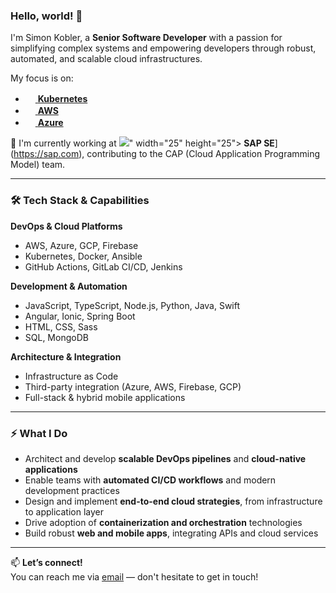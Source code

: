 ### Hello, world! 👋

I'm Simon Kobler, a **Senior Software Developer** with a passion for simplifying complex systems and empowering developers through robust, automated, and scalable cloud infrastructures.

My focus is on:
- [<img src="https://upload.wikimedia.org/wikipedia/commons/thumb/3/39/Kubernetes_logo_without_workmark.svg/1234px-Kubernetes_logo_without_workmark.svg.png" width="16" height="16"> **Kubernetes**](https://kubernetes.io/)
- [<img src="https://upload.wikimedia.org/wikipedia/commons/thumb/9/93/Amazon_Web_Services_Logo.svg/150px-Amazon_Web_Services_Logo.svg.png" width="16" height="16"> **AWS**](https://aws.amazon.com)
- [<img src="https://upload.wikimedia.org/wikipedia/commons/thumb/f/fa/Microsoft_Azure.svg/150px-Microsoft_Azure.svg.png" width="16" height="16"> **Azure**](https://azure.com)

🌱 I'm currently working at [<img src="[https://cdn.cookielaw.org/logos/4299597f-b79a-4366-b0af-8602ffca3653/70f24e49-ddb0-4577-ba64-98295e8f6004/0c18e79b-d3ae-4fb3-ac2a-ed6aa3ca6efe/gore_logo_color_positive_rgb.png"/>](https://www.sap.com/dam/application/shared/logos/sap_logo_rgb_onwhite_0300_0300.png)" width="25" height="25"> **SAP SE**](https://sap.com), contributing to the CAP (Cloud Application Programming Model) team.

---

### 🛠️ Tech Stack & Capabilities

**DevOps & Cloud Platforms**
- AWS, Azure, GCP, Firebase
- Kubernetes, Docker, Ansible
- GitHub Actions, GitLab CI/CD, Jenkins

**Development & Automation**
- JavaScript, TypeScript, Node.js, Python, Java, Swift
- Angular, Ionic, Spring Boot
- HTML, CSS, Sass
- SQL, MongoDB

**Architecture & Integration**
- Infrastructure as Code
- Third-party integration (Azure, AWS, Firebase, GCP)
- Full-stack & hybrid mobile applications

---

### ⚡ What I Do

- Architect and develop **scalable DevOps pipelines** and **cloud-native applications**
- Enable teams with **automated CI/CD workflows** and modern development practices
- Design and implement **end-to-end cloud strategies**, from infrastructure to application layer
- Drive adoption of **containerization and orchestration** technologies
- Build robust **web and mobile apps**, integrating APIs and cloud services

---

📫 **Let’s connect!**  
You can reach me via [email](mailto:contact+github@kobler.me) — don't hesitate to get in touch!
